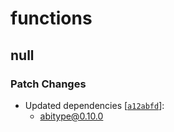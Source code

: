 # functions

## null

### Patch Changes

- Updated dependencies [[`a12abfd`](https://github.com/wagmi-dev/abitype/commit/a12abfdc94db8836edf1333aa9d8dd1ab6e87b82)]:
  - abitype@0.10.0
